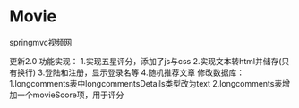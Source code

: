 # Movie
springmvc视频网

更新2.0
功能实现：
1.实现五星评分，添加了js与css
2.实现文本转html并储存(只有换行)
3.登陆和注册，显示登录名等
4.随机推荐文章
修改数据库：
1.longcomments表中longcommentsDetails类型改为text
2.longcomments表增加一个movieScore项，用于评分
